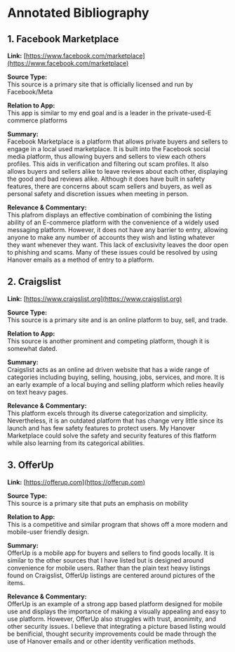 # Annotated Bibliography

## 1. Facebook Marketplace

**Link:** [https://www.facebook.com/marketplace](https://www.facebook.com/marketplace)

**Source Type:**  
This source is a primary site that is officially licensed and run by Facebook/Meta  

**Relation to App:**  
This app is similar to my end goal and is a leader in the private-used-E commerce platforms  

**Summary:**  
Facebook Marketplace is a platform that allows private buyers and sellers to engage in a local used marketplace. It is built into the Facebook social media platform, thus allowing buyers and sellers to view each others profiles. This aids in verification and filtering out scam profiles. It also allows buyers and sellers alike to leave reviews about each other, displaying the good and bad reviews alike. Although it does have built in safety features, there are concerns about scam sellers and buyers, as well as personal safety and discretion issues when meeting in person.  

**Relevance & Commentary:**  
This plafrom displays an effective combination of combining the listing ability of an E-commerce platform with the convenience of a widely used messaging platform. However, it does not have any barrier to entry, allowing anyone to make any number of accounts they wish and listing whatever they want whenever they want. This lack of exclusivity leaves the door open to phishing and scams. Many of these issues could be resolved by using Hanover emails as a method of entry to a platform.  



## 2. Craigslist

**Link:** [https://www.craigslist.org](https://www.craigslist.org)

**Source Type:**  
This source is a primary site and is an online platform to buy, sell, and trade.  

**Relation to App:**  
This source is another prominent and competing platform, though it is somewhat dated.  

**Summary:**  
Craigslist acts as an online ad driven website that has a wide range of categories including buying, selling, housing, jobs, services, and more. It is an early example of a local buying and selling platform which relies heavily on text heavy pages.  

**Relevance & Commentary:**  
This platform excels through its diverse categorization and simplicity. Nevertheless, it is an outdated platform that has change very little since its launch and has few safety features to protect users. My Hanover Marketplace could solve the safety and security features of this flatform while also learning from its categorical abilities.  



## 3. OfferUp

**Link:** [https://offerup.com](https://offerup.com)

**Source Type:**  
This source is a primary site that puts an emphasis on mobility  

**Relation to App:**  
This is a competitive and similar program that shows off a more modern and mobile-user friendly design.  

**Summary:**  
OfferUp is a mobile app for buyers and sellers to find goods locally. It is similar to the other sources that I have listed but is designed around convenience for mobile users. Rather than the plain text heavy listings found on Craigslist, OfferUp listings are centered around pictures of the items.  

**Relevance & Commentary:**  
OfferUp is an example of a strong app based platform designed for mobile use and displays the importance of making a visually appealing and easy to use platform. However, OfferUp also struggles with trust, anonimity, and other security issues. I believe that integrating a picture based listing would be benificial, thought security improvements could be made through the use of Hanover emails and or other identity verification methods.  



